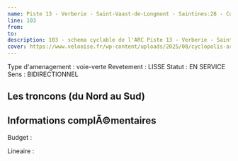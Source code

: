 ```yaml
---
name: Piste 13 - Verberie - Saint-Vaast-de-Longmont - Saintines:28 - Collège Verberie - Zone industrielle Verberie 
line: 103
from: 
to:  
description: 103 - schema cyclable de l'ARC Piste 13 - Verberie - Saint-Vaast-de-Longmont - Saintines:28 - Collège Verberie - Zone industrielle Verberie 
cover: https://www.velooise.fr/wp-content/uploads/2025/08/cyclopolis-arc-103.jpg
---
```

Type d'amenagement : voie-verte
Revetement : LISSE
Statut : EN SERVICE
Sens : BIDIRECTIONNEL
## Les troncons (du Nord au Sud)

## Informations complÃ©mentaires

Budget  : 

Lineaire :


